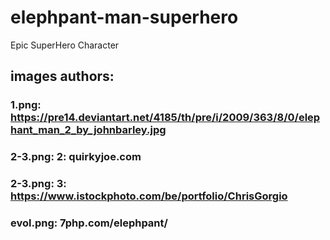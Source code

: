 # elephpant-man-superhero
Epic SuperHero Character

## images authors: 

### 1.png: https://pre14.deviantart.net/4185/th/pre/i/2009/363/8/0/elephant_man_2_by_johnbarley.jpg

### 2-3.png: 2: quirkyjoe.com

### 2-3.png: 3: https://www.istockphoto.com/be/portfolio/ChrisGorgio

### evol.png: 7php.com/elephpant/
